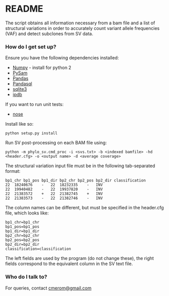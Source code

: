 # README #

The script obtains all information necessary from a bam file and a list of structural variations in order to accurately count variant allele frequencies (VAF) and detect subclones from SV data. 

### How do I get set up? ###

Ensure you have the following dependencies installed:

* [Numpy](http://www.numpy.org/) - install for python 2
* [PySam](http://pysam.readthedocs.org/en/latest/)
* [Pandas](http://pandas.pydata.org/)
* [Pandasql](https://pypi.python.org/pypi/pandasql)
* [sqlite3](https://docs.python.org/2/library/sqlite3.html)
* [ipdb](https://pypi.python.org/pypi/ipdb)

If you want to run unit tests:

* [nose](https://nose.readthedocs.org/en/latest/)

Install like so:

    python setup.py install

Run SV post-processing on each BAM file using:

    python -m phylo_sv.cmd_proc -i <svs.txt> -b <indexed bamfile> -hd <header.cfg> -o <output name> -d <average coverage>

The structural variation input file must be in the following tab-separated format:

```
bp1_chr	bp1_pos	bp1_dir	bp2_chr	bp2_pos	bp2_dir	classification
22	18240676	-	22	18232335	-	INV
22	19940482	-	22	19937820	-	INV
22	21383572	+	22	21382745	+	INV
22	21383573	-	22	21382746	-	INV 
```

The column names can be different, but must be specified in the header.cfg file, which looks like:

```
bp1_chr=bp1_chr
bp1_pos=bp1_pos
bp1_dir=bp1_dir
bp2_chr=bp2_chr
bp2_pos=bp2_pos
bp2_dir=bp2_dir
classification=classification
```

The left fields are used by the program (do not change these), the right fields correspond to the equivalent column in the SV text file.

### Who do I talk to? ###

For queries, contact cmerom@gmail.com
